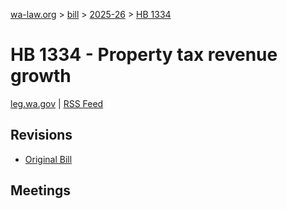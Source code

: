 [wa-law.org](/) > [bill](/bill/) > [2025-26](/bill/2025-26/) > [HB 1334](/bill/2025-26/hb/1334/)

# HB 1334 - Property tax revenue growth
[leg.wa.gov](https://app.leg.wa.gov/billsummary?BillNumber=1334&Year=2025&Initiative=false) | [RSS Feed](./rss.xml)

## Revisions
* [Original Bill](1/)

## Meetings